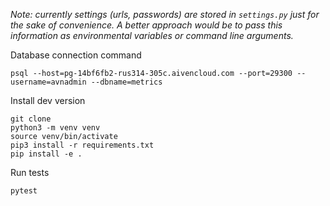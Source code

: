 
_Note: currently settings (urls, passwords) are stored in `settings.py` just for the sake of convenience.
 A better approach would be to pass this information as environmental variables or command line arguments._

Database connection command

```
psql --host=pg-14bf6fb2-rus314-305c.aivencloud.com --port=29300 --username=avnadmin --dbname=metrics
```

Install dev version

```
git clone
python3 -m venv venv
source venv/bin/activate
pip3 install -r requirements.txt
pip install -e .
```

Run tests

```
pytest
```